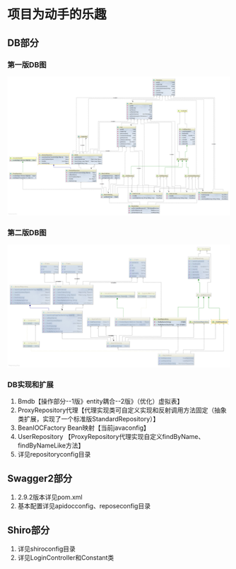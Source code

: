 


# 项目为动手的乐趣

##  DB部分

### 第一版DB图
![Orm1](https://raw.githubusercontent.com/zhuhaobam/SBShiro/master/Orm.png)
### 第二版DB图
![Orm2](https://raw.githubusercontent.com/zhuhaobam/SBShiro/master/Orm2.png)
### DB实现和扩展
1. Bmdb【操作部分--1版》entity耦合--2版》（优化）虚拟表】
2. ProxyRepository代理【代理实现类可自定义实现和反射调用方法固定（抽象类扩展，实现了一个标准版StandardRepository）】
3. BeanIOCFactory Bean映射【当前javaconfig】
4. UserRepository 【ProxyRepository代理实现自定义findByName、findByNameLike方法】
5. 详见repositoryconfig目录

## Swagger2部分
1. 2.9.2版本详见pom.xml
2. 基本配置详见apidocconfig、reposeconfig目录

## Shiro部分
1. 详见shiroconfig目录
2. 详见LoginController和Constant类